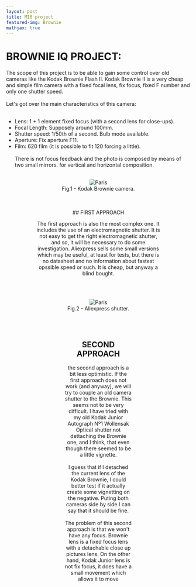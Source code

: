 ```yaml
---
layout: post
title: MI6 project
featured-img: Brownie
mathjax: true
---
```


# BROWNIE IQ PROJECT:

The scope of this project is to be able to gain some control over old cameras like the Kodak Brownie Flash II. Kodak Brownie II is a very cheap and simple film camera with a fixed focal lens, fix focus, fixed F number and only one shutter speed. 
<br/><br/>
Let's got over the main characteristics of this camera:
<br/><br/>
* Lens: 1 + 1 element fixed focus (with a second lens for close-ups).
* Focal Length: Supposely around 100mm.
* Shutter speed: 1/50th of a second. Bulb mode available.
* Aperture: Fix aperture F11.
* Film: 620 film (it is possible to fit 120 forcing a little).
<br/><br/>
There is not focus feedback and the photo is composed by means of two small mirrors. for vertical and horizontal composition.
<br/><br/>


<figure>
<div align = "center"><img src="https://www.collection-appareils.fr/kodak/images/067.jpg
" alt="Paris" class="center">
<figcaption>Fig.1 - Kodak Brownie camera.</figcaption>
<figure>
<br/><br/>
## FIRST APPROACH

The first approach is also the most complex one. It includes the use of an electromagnetic shutter. It is not easy to get the right electromagnetic shutter, and so, it will be necessary to do some investigation. Aliexpress sells some small versions  which may be useful, at least for tests, but there is no datasheet and no information about fastest opssible speed or such. It is cheap, but anyway a blind bought. 

<br/><br/>
<figure>
<img src="https://ae01.alicdn.com/kf/HTB100fnasnrK1RjSspkq6yuvXXaY/C-mara-obturador-mec-nico-C-mara-obturador-alta-rotaci-n-electroim-n-DIY-producci-n.jpg
" alt="Paris" class="center">
<figcaption>Fig.2 - Aliexpress shutter.</figcaption>
<figure>
<br/><br/>

## SECOND APPROACH

the second approach is a bit less optimistic. If the first approach does not work (and anyway), we will try to couple an old camera shutter to the Brownie. This seems not to be very difficult. I have tried with my old Kodak Junior Autograph Nº1 Wollensak Optical shutter not dettaching the Brownie one, and I think, that even though there seemed to be a little vignette.
<br/><br/>
I guess that if I detached the current lens of the Kodak Brownie, I could better test if it actually create some vignetting on the negative. Puting both cameras side by side I can say that it should be fine.
<br/><br/>
The problem of this second approach is that we won't have any focus. Brownie lens is a fixed focus lens with a detachable close up pictures lens. On the other hand, Kodak Junior lens is not fix focus, it does have a small movement which allows it to move 